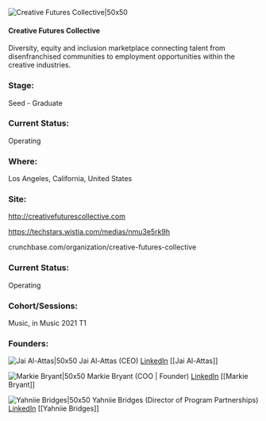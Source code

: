 

![Creative Futures Collective|50x50](https://apimg.techstars.com/connect/images/image_files/6025b1e05acaa900078ae900/original/CFClogo200.jpg)

#### Creative Futures Collective
Diversity, equity and inclusion marketplace connecting talent from disenfranchised communities to employment opportunities within the creative industries.

### Stage: 
Seed - Graduate 

### Current Status: 
Operating

### Where:
Los Angeles, California, United States

### Site:
http://creativefuturescollective.com

https://techstars.wistia.com/medias/nmu3e5rk9h

crunchbase.com/organization/creative-futures-collective

### Current Status: 
Operating

### Cohort/Sessions: 
Music, in Music 2021 T1

### Founders: 

![Jai Al-Attas|50x50](https://www.f6s.com/images/profile-placeholder-user.jpg) Jai Al-Attas (CEO) [LinkedIn](https://linkedin.com/in/jaialattas) [[Jai Al-Attas]]

![Markie Bryant|50x50](https://apimg.techstars.com/connect/images/image_files/60786d8a44175a00d5935e59/original/Markie_-_Jai_Al-Attas.jpeg) Markie Bryant (COO | Founder) [LinkedIn](https://linkedin.com/in/markiebryant) [[Markie Bryant]]

![Yahniie Bridges|50x50](https://apimg.techstars.com/connect/images/image_files/60786db434f930000729ebbc/original/Yahniie_-_Jai_Al-Attas.jpg) Yahniie Bridges (Director of Program Partnerships) [LinkedIn](https://linkedin.com/in/yahniie-bridges-7669ba97) [[Yahniie Bridges]]


